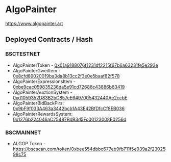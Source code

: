 # AlgoPainter 

https://www.algopainter.art

## Deployed Contracts / Hash

### BSCTESTNET
- AlgoPainterToken - [0x01a9188076f1231df2215f67b6a63231fe5e293e](https://testnet.bscscan.com/address/0x01a9188076f1231df2215f67b6a63231fe5e293e)
- AlgoPainterGweiItem - [0x8cfd89020019ba3da8b13cc2f3e0e5baaf82f578](https://testnet.bscscan.com/address/0x8cfd89020019ba3da8b13cc2f3e0e5baaf82f578)
- AlgoPainterExpressionsItem - [0xbe9cac059835236da5e91cd72688c43886b63419](https://testnet.bscscan.com/address/0xbe9cac059835236da5e91cd72688c43886b63419)
- AlgoPainterAuctionSystem - [0xd1059352D83B2bC857eE6497005432440Ae2ccbE](https://testnet.bscscan.com/address/0xd1059352D83B2bC857eE6497005432440Ae2ccbE)
- AlgoPainterBidBackPirs: [0x9bF9f033A463a3442bcb1A43E42BfDfcCf8EB036](https://testnet.bscscan.com/address/0x9bF9f033A463a3442bcb1A43E42BfDfcCf8EB036)
- AlgoPainterRewardsSystem: [0x1276b224046aC25487BdB3d5Fc00123008E0256d](https://testnet.bscscan.com/address/0x1276b224046aC25487BdB3d5Fc00123008E0256d)

### BSCMAINNET

- ALGOP Token - https://bscscan.com/token/0xbee554dbbc677eb9fb711f5e939a2f2302598c75